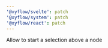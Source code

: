```yaml
---
'@xyflow/svelte': patch
'@xyflow/system': patch
'@xyflow/react': patch
---
```


Allow to start a selection above a node
